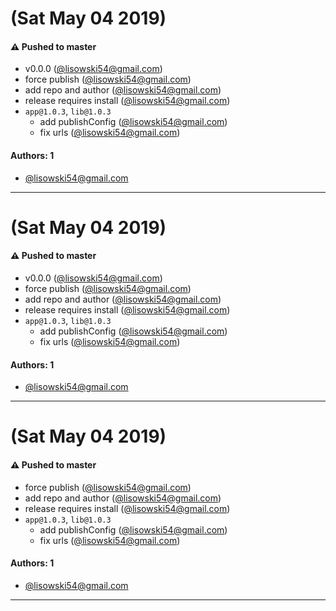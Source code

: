 # (Sat May 04 2019)

#### ⚠️  Pushed to master

- v0.0.0  ([@lisowski54@gmail.com](https://github.com/lisowski54@gmail.com))
- force publish  ([@lisowski54@gmail.com](https://github.com/lisowski54@gmail.com))
- add repo and author  ([@lisowski54@gmail.com](https://github.com/lisowski54@gmail.com))
- release requires install  ([@lisowski54@gmail.com](https://github.com/lisowski54@gmail.com))
- `app@1.0.3`, `lib@1.0.3`
  - add publishConfig  ([@lisowski54@gmail.com](https://github.com/lisowski54@gmail.com))
  - fix urls  ([@lisowski54@gmail.com](https://github.com/lisowski54@gmail.com))

#### Authors: 1

- [@lisowski54@gmail.com](https://github.com/lisowski54@gmail.com)

---

# (Sat May 04 2019)

#### ⚠️  Pushed to master

- v0.0.0  ([@lisowski54@gmail.com](https://github.com/lisowski54@gmail.com))
- force publish  ([@lisowski54@gmail.com](https://github.com/lisowski54@gmail.com))
- add repo and author  ([@lisowski54@gmail.com](https://github.com/lisowski54@gmail.com))
- release requires install  ([@lisowski54@gmail.com](https://github.com/lisowski54@gmail.com))
- `app@1.0.3`, `lib@1.0.3`
  - add publishConfig  ([@lisowski54@gmail.com](https://github.com/lisowski54@gmail.com))
  - fix urls  ([@lisowski54@gmail.com](https://github.com/lisowski54@gmail.com))

#### Authors: 1

- [@lisowski54@gmail.com](https://github.com/lisowski54@gmail.com)

---

# (Sat May 04 2019)

#### ⚠️ Pushed to master

- force publish ([@lisowski54@gmail.com](https://github.com/lisowski54@gmail.com))
- add repo and author ([@lisowski54@gmail.com](https://github.com/lisowski54@gmail.com))
- release requires install ([@lisowski54@gmail.com](https://github.com/lisowski54@gmail.com))
- `app@1.0.3`, `lib@1.0.3`
  - add publishConfig ([@lisowski54@gmail.com](https://github.com/lisowski54@gmail.com))
  - fix urls ([@lisowski54@gmail.com](https://github.com/lisowski54@gmail.com))

#### Authors: 1

- [@lisowski54@gmail.com](https://github.com/lisowski54@gmail.com)

---
